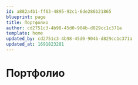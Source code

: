 ```yaml
---
id: a882a4b1-ff63-4895-92c1-6de286b21865
blueprint: page
title: Портфолио
author: cd2751c3-4b98-45d0-904b-d829cc1c371a
template: home
updated_by: cd2751c3-4b98-45d0-904b-d829cc1c371a
updated_at: 1691823281
---
```

# Портфолио
